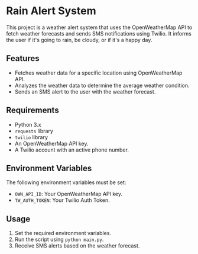 # Rain Alert System

This project is a weather alert system that uses the OpenWeatherMap API to fetch weather forecasts and sends SMS notifications using Twilio. It informs the user if it's going to rain, be cloudy, or if it's a happy day.

## Features
- Fetches weather data for a specific location using OpenWeatherMap API.
- Analyzes the weather data to determine the average weather condition.
- Sends an SMS alert to the user with the weather forecast.

## Requirements
- Python 3.x
- `requests` library
- `twilio` library
- An OpenWeatherMap API key.
- A Twilio account with an active phone number.

## Environment Variables
The following environment variables must be set:
- `OWN_API_ID`: Your OpenWeatherMap API key.
- `TW_AUTH_TOKEN`: Your Twilio Auth Token.

## Usage
1. Set the required environment variables.
2. Run the script using `python main.py`.
3. Receive SMS alerts based on the weather forecast.
